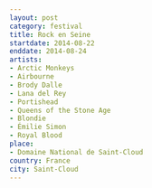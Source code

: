 ```yaml
---
layout: post
category: festival
title: Rock en Seine
startdate: 2014-08-22
enddate: 2014-08-24
artists: 
- Arctic Monkeys
- Airbourne
- Brody Dalle
- Lana del Rey
- Portishead
- Queens of the Stone Age
- Blondie
- Émilie Simon
- Royal Blood
place: 
- Domaine National de Saint-Cloud
country: France
city: Saint-Cloud
---
```


